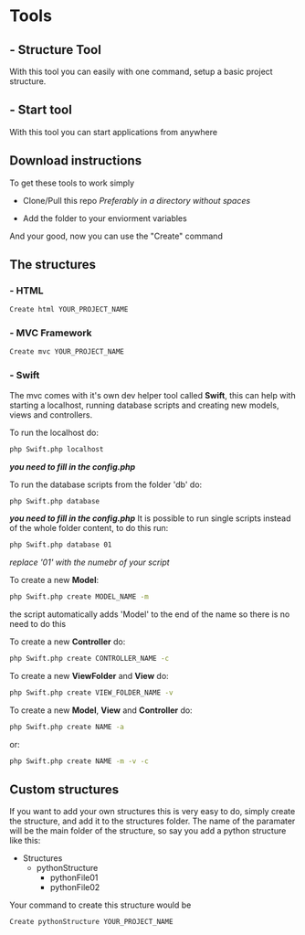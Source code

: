 # Tools

## - Structure Tool

With this tool you can easily with one command, setup a basic project structure.

## - Start tool

With this tool you can start applications from anywhere

## Download instructions

To get these tools to work simply

-   Clone/Pull this repo _Preferably in a directory without spaces_

-   Add the folder to your enviorment variables

And your good,
now you can use the "Create" command

## The structures

### - HTML

```cmd
Create html YOUR_PROJECT_NAME
```

### - MVC Framework

```cmd
Create mvc YOUR_PROJECT_NAME
```
### - __Swift__
The mvc comes with it's own dev helper tool called __Swift__, this can help with starting a localhost, running database scripts and creating new models, views and controllers.

To run the localhost do:
```cmd
php Swift.php localhost
```
__*you need to fill in the config.php*__

To run the database scripts from the folder 'db' do:
```cmd
php Swift.php database
```
__*you need to fill in the config.php*__
It is possible to run single scripts instead of the whole folder content,
to do this run:
```cmd
php Swift.php database 01
```
*replace '01' with the numebr of your script*

To create a new __Model__:
```cmd
php Swift.php create MODEL_NAME -m
```
the script automatically adds 'Model' to the end of the name so there is no need to do this

To create a new __Controller__ do:
```cmd
php Swift.php create CONTROLLER_NAME -c
```

To create a new __ViewFolder__ and __View__ do:
```cmd
php Swift.php create VIEW_FOLDER_NAME -v
```


To create a new __Model__, __View__ and __Controller__ do:
```cmd
php Swift.php create NAME -a
```
or:
```cmd
php Swift.php create NAME -m -v -c
```

## Custom structures

If you want to add your own structures this is very easy to do,
simply create the structure, and add it to the structures folder.
The name of the paramater will be the main folder of the structure,
so say you add a python structure like this:

-   Structures
    -   pythonStructure
        -   pythonFile01
        -   pythonFile02

Your command to create this structure would be

```cmd
Create pythonStructure YOUR_PROJECT_NAME
```
